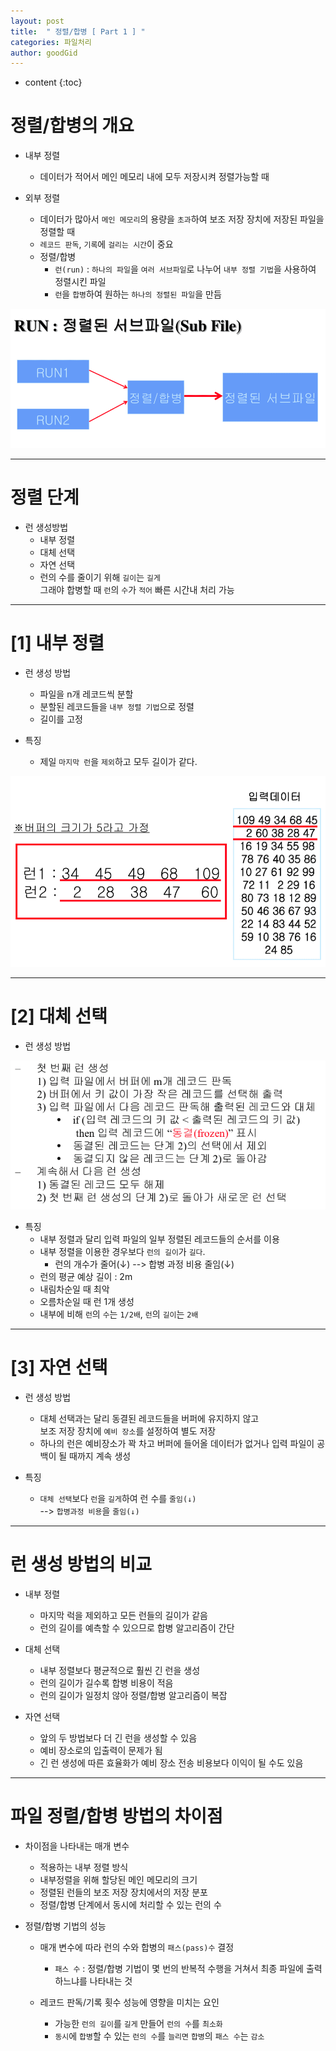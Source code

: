 ```yaml
---
layout: post
title:  " 정렬/합병 [ Part 1 ] "
categories: 파일처리
author: goodGid
---
```

* content
{:toc}


# 정렬/합병의 개요

* 내부 정렬
    - 데이터가 적어서 메인 메모리 내에 모두 저장시켜 정렬가능할 때

* 외부 정렬
    - 데이터가 많아서 `메인 메모리`의 용량을 `초과`하여 보조 저장 장치에 저장된 파일을 정렬할 때
    - `레코드 판독`, `기록`에 `걸리는 시간`이 중요
    - 정렬/합병
        - `런(run)` : `하나의 파일`을 `여러 서브파일`로 나누어 `내부 정렬 기법`을 사용하여 정렬시킨 파일
        - `런`을 `합병`하여 원하는 `하나의 정렬된 파일`을 만듬


![](/assets/img/file_processing/sort_merge_1_1.png)



---

# 정렬 단계

* 런 생성방법
    - 내부 정렬
    - 대체 선택
    - 자연 선택
    - 런의 수를 줄이기 위해 `길이`는 `길게` <br> 그래야 합병할 때 `런`의 `수`가 `적어` 빠른 시간내 처리 가능

---

# [1] 내부 정렬

* 런 생성 방법
    - 파일을 n개 레코드씩 분할
    - 분할된 레코드들을 `내부 정렬 기법`으로 정렬
    - 길이를 고정

* 특징
    - 제일 `마지막 런`을 `제외`하고 모두 길이가 같다.


![](/assets/img/file_processing/sort_merge_1_2.png)



---

# [2] 대체 선택

* 런 생성 방법


![](/assets/img/file_processing/sort_merge_1_3.png)



* 특징
    - 내부 정렬과 달리 입력 파일의 일부 정렬된 레코드들의 순서를 이용 
    - 내부 정렬을 이용한 경우보다 `런의 길이`가 `길다`.
        - 런의 개수가 줄어(↓) --> 합병 과정 비용 줄임(↓)
    - 런의 평균 예상 길이 : 2m
    - 내림차순일 때 최악
    - 오름차순일 때 런 1개 생성
    - 내부에 비해 `런`의 `수`는 `1/2배`, `런`의 `길이`는 `2배`

---

# [3] 자연 선택

* 런 생성 방법
    - 대체 선택과는 달리 동결된 레코드들을 버퍼에 유지하지 않고 <br> 보조 저장 장치에 `예비 장소`를 설정하여 별도 저장
    - 하나의 런은 예비장소가 꽉 차고 버퍼에 들어올 데이터가 없거나 입력 파일이 공백이 될 때까지 계속 생성

* 특징
    - `대체 선택`보다 `런`을 `길게`하여 런 수를 `줄임(↓)` <br> --> `합병과정 비용`을 `줄임(↓)`


---

# 런 생성 방법의 비교

* 내부 정렬
    - 마지막 럭을 제외하고 모든 런들의 길이가 같음
    - 런의 길이를 예측할 수 있으므로 합병 알고리즘이 간단

* 대체 선택
    - 내부 정렬보다 평균적으로 훨씬 긴 런을 생성
    - 런의 길이가 길수록 합병 비용이 적음
    - 런의 길이가 일정치 않아 정렬/합병 알고리즘이 복잡

* 자연 선택
    - 앞의 두 방법보다 더 긴 런을 생성할 수 있음
    - 예비 장소로의 입출력이 문제가 됨
    - 긴 런 생성에 따른 효율화가 예비 장소 전송 비용보다 이익이 될 수도 있음

---

# 파일 정렬/합병 방법의 차이점

* 차이점을 나타내는 매개 변수
    - 적용하는 내부 정렬 방식
    - 내부정렬을 위해 할당된 메인 메모리의 크기
    - 정렬된 런들의 보조 저장 장치에서의 저장 분포
    - 정렬/합병 단계에서 동시에 처리할 수 있는 런의 수

* 정렬/합병 기법의 성능
    - 매개 변수에 따라 런의 수와 합병의 `패스(pass)수` 결정
        - `패스 수` : 정렬/합병 기법이 몇 번의 반복적 수행을 거쳐서 최종 파일에 출력하느냐를 나타내는 것

    - 레코드 판독/기록 횟수 성능에 영향을 미치는 요인
        - 가능한 `런의 길이`를 `길게` 만들어 `런의 수`를 `최소화`
        - `동시`에 `합병`할 수 있는 `런의 수`를 `늘리면` `합병`의 `패스 수`는 `감소`

